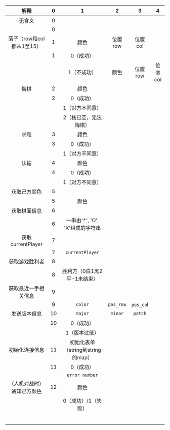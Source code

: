 

|            解释            |  0   |                 1                 |     2     |     3     |    4    |
| :------------------------: | :--: | :-------------------------------: | :-------: | :-------: | :-----: |
|           无含义           |  0   |                                   |           |           |         |
|                            |  0   |                                   |           |           |         |
| 落子（row和col都从1至15）  |  1   |               颜色                |  位置row  |  位置col  |         |
|                            |  1   |             0（成功）             |           |           |         |
|                            |      |            1（不成功）            |   颜色    |  位置row  | 位置col |
|            悔棋            |  2   |               颜色                |           |           |         |
|                            |  2   |             0（成功）             |           |           |         |
|                            |      |          1（对方不同意）          |           |           |         |
|                            |      |       2（栈已空，无法悔棋）       |           |           |         |
|            求和            |  3   |               颜色                |           |           |         |
|                            |  3   |             0（成功）             |           |           |         |
|                            |      |          1（对方不同意）          |           |           |         |
|            认输            |  4   |               颜色                |           |           |         |
|                            |  4   |             0（成功）             |           |           |         |
|                            |      |          1（对方不同意）          |           |           |         |
|        获取己方颜色        |  5   |                                   |           |           |         |
|                            |  5   |               颜色                |           |           |         |
|        获取棋面信息        |  6   |                                   |           |           |         |
|                            |  6   |  一串由'*', 'O', 'X'组成的字符串  |           |           |         |
|     获取currentPlayer      |  7   |                                   |           |           |         |
|                            |  7   |          `currentPlayer`          |           |           |         |
|       获取游戏胜利者       |  8   |                                   |           |           |         |
|                            |  8   |    胜利方（0白1黑2平-1未结束）    |           |           |         |
|    获取最近一手相关信息    |  9   |                                   |           |           |         |
|                            |  9   |              `color`              | `pos_row` | `pos_co`l |         |
|        发送版本信息        |  10  |              `major`              |  `minor`  |  `patch`  |         |
|                            |  10  |             0（成功）             |           |           |         |
|                            |      |           1（版本过低）           |           |           |         |
|       初始化连接信息       |  11  | 初始化表单（string到string的map） |           |           |         |
|                            |  11  |             0（成功）             |           |           |         |
|                            |      |          `error number`           |           |           |         |
| （人机对战时）通知己方颜色 |  12  |               颜色                |           |           |         |
|                            |      |        0（成功）/1（失败）        |           |           |         |
|                            |      |                                   |           |           |         |
|                            |      |                                   |           |           |         |
|                            |      |                                   |           |           |         |
|                            |      |                                   |           |           |         |
|                            |      |                                   |           |           |         |
|                            |      |                                   |           |           |         |

